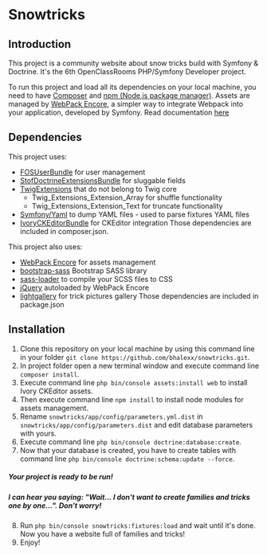 # Snowtricks

## Introduction
This project is a community website about snow tricks build with Symfony & Doctrine.
It's the 6th OpenClassRooms PHP/Symfony Developer project.

To run this project and load all its dependencies on your local machine, you need to have [Composer](https://getcomposer.org/) and [npm (Node.js package manager)](https://nodejs.org/en/).
Assets are managed by [WebPack Encore](https://github.com/symfony/webpack-encore), a simpler way to integrate Webpack into your application, developed by Symfony. Read documentation [here](https://symfony.com/doc/current/frontend.html)

## Dependencies
This project uses:
- [FOSUserBundle](https://github.com/FriendsOfSymfony/FOSUserBundle) for user management
- [StofDoctrineExtensionsBundle](https://github.com/stof/StofDoctrineExtensionsBundle) for sluggable fields
- [TwigExtensions](https://github.com/twigphp/Twig-extensions) that do not belong to Twig core
	- Twig_Extensions_Extension_Array for shuffle functionality
	- Twig_Extensions_Extension_Text for truncate functionality
- [Symfony/Yaml](https://github.com/symfony/yaml) to dump YAML files - used to parse fixtures YAML files
- [IvoryCKEditorBundle](https://github.com/egeloen/IvoryCKEditorBundle) for CKEditor integration
Those dependencies are included in composer.json.

This project also uses:
- [WebPack Encore](https://github.com/symfony/webpack-encore) for assets management
- [bootstrap-sass](https://github.com/twbs/bootstrap-sass) Bootstrap SASS library
- [sass-loader](https://github.com/webpack-contrib/sass-loader) to compile your SCSS files to CSS
- [jQuery](https://github.com/jquery/jquery) autoloaded by WebPack Encore
- [lightgallery](https://github.com/sachinchoolur/lightGallery) for trick pictures gallery
Those dependencies are included in package.json

## Installation
1. Clone this repository on your local machine by using this command line in your folder `git clone https://github.com/bhalexx/snowtricks.git`.
2. In project folder open a new terminal window and execute command line `composer install`.
3. Execute command line `php bin/console assets:install web` to install Ivory CKEditor assets.
4. Then execute command line `npm install` to install node modules for assets management.
5. Rename `snowtricks/app/config/parameters.yml.dist` in `snowtricks/app/config/parameters.dist` and edit database parameters with yours.
6. Execute command line `php bin/console doctrine:database:create`.
7. Now that your database is created, you have to create tables with command line `php bin/console doctrine:schema:update --force`.
##### Your project is ready to be run!
##### I can hear you saying: "Wait... I don't want to create families and tricks one by one...". Don't worry!
8. Run `php bin/console snowtricks:fixtures:load` and wait until it's done. Now you have a website full of families and tricks!
9. Enjoy!

<!-- ## Structure
This Symfony project contains 3 bundles:
- CoreBundle
- SnowTricksBundle
- UserBundle -->